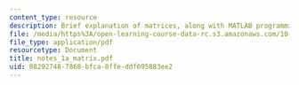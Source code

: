 ```yaml
---
content_type: resource
description: Brief explanation of matrices, along with MATLAB programming instructions.
file: /media/https%3A/open-learning-course-data-rc.s3.amazonaws.com/10-492-1-integrated-chemical-engineering-topics-i-process-control-by-design-fall-2004/082927487868bfca8ffeddf095883ee2_notes_1a_matrix.pdf
file_type: application/pdf
resourcetype: Document
title: notes_1a_matrix.pdf
uid: 08292748-7868-bfca-8ffe-ddf095883ee2
---
```

